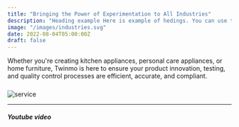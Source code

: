 ```yaml
---
title: "Bringing the Power of Experimentation to All Industries"
description: "Heading example Here is example of hedings. You can use this heading by following markdownify rules."
image: "/images/industries.svg"
date: 2022-08-04T05:00:00Z
draft: false
---
```


Whether you're creating kitchen appliances, personal care appliances, or home furniture, Twinmo is here to ensure your product innovation, testing, and quality control processes are efficient, accurate, and compliant.






##### 

![service](/images/image1.svg "service")

---

##### Youtube video

<YoutubePlayer id="C0DPdy98e4c" title="YouTube Video" />
